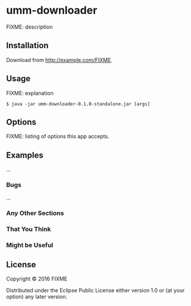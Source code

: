 # umm-downloader

FIXME: description

## Installation

Download from http://example.com/FIXME.

## Usage

FIXME: explanation

    $ java -jar umm-downloader-0.1.0-standalone.jar [args]

## Options

FIXME: listing of options this app accepts.

## Examples

...

### Bugs

...

### Any Other Sections
### That You Think
### Might be Useful

## License

Copyright © 2016 FIXME

Distributed under the Eclipse Public License either version 1.0 or (at
your option) any later version.
